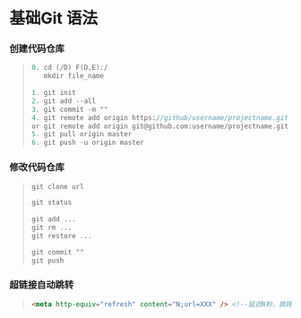 # 基础Git 语法

### 创建代码仓库

> ````c
> 0. cd (/D) F(D,E):/
>    mkdir file_name
>    
> 1. git init
> 2. git add --all
> 3. git commit -m ""
> 4. git remote add origin https://github/username/projectname.git
> or git remote add origin git@github.com:username/projectname.git
> 5. git pull origin master
> 6. git push -u origin master
> ````

### 修改代码仓库

> ```c
> git clone url
> 
> git status
>         
> git add ...
> git rm ...
> git restore ...
> 
> git commit ""    
> git push
> ```

###  超链接自动跳转

> ```html
> <meta http-equiv="refresh" content="N;url=XXX" /> <!--延迟N秒，跳转至XXX-->
> ```

